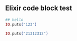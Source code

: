 ## Elixir code block test

```elixir
## hello
IO.puts("123")
```


```elixir foo=bar
IO.puts("21312312")
```
